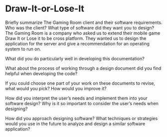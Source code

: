 # Draw-It-or-Lose-It

Briefly summarize The Gaming Room client and their software requirements. Who was the client? What type of software did they want you to design?
The Gaming Room is a company who asked us to extend their mobile game Draw It or Lose it to be cross platform. They wanted us to design the application for the server and give a recommendation for an operating system to run on.

What did you do particularly well in developing this documentation?


What about the process of working through a design document did you find helpful when developing the code?


If you could choose one part of your work on these documents to revise, what would you pick? How would you improve it?


How did you interpret the user’s needs and implement them into your software design? Why is it so important to consider the user’s needs when designing?


How did you approach designing software? What techniques or strategies would you use in the future to analyze and design a similar software application?
